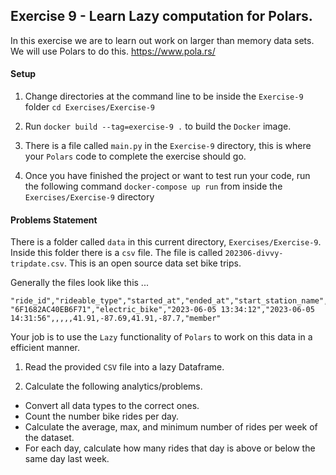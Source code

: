 ## Exercise 9 - Learn Lazy computation for Polars.

In this exercise we are to learn out work on larger than memory data sets.
We will use Polars to do this.
https://www.pola.rs/

#### Setup
1. Change directories at the command line 
   to be inside the `Exercise-9` folder `cd Exercises/Exercise-9`
   
2. Run `docker build --tag=exercise-9 .` to build the `Docker` image.

3. There is a file called `main.py` in the `Exercise-9` directory, this
is where your `Polars` code to complete the exercise should go.
   
4. Once you have finished the project or want to test run your code,
   run the following command `docker-compose up run` from inside the `Exercises/Exercise-9` directory

#### Problems Statement
There is a folder called `data` in this current directory, `Exercises/Exercise-9`. Inside this
folder there is a `csv` file. The file is called `202306-divvy-tripdate.csv`. This is an open source
data set bike trips.

Generally the files look like this ...
```
"ride_id","rideable_type","started_at","ended_at","start_station_name","start_station_id","end_station_name","end_station_id","start_lat","start_lng","end_lat","end_lng","member_casual"
"6F1682AC40EB6F71","electric_bike","2023-06-05 13:34:12","2023-06-05 14:31:56",,,,,41.91,-87.69,41.91,-87.7,"member"
```

Your job is to use the `Lazy` functionality of `Polars` to work on this data in a efficient manner.

1. Read the provided `CSV` file into a lazy Dataframe.

2. Calculate the following analytics/problems.
 - Convert all data types to the correct ones.
 - Count the number bike rides per day.
 - Calculate the average, max, and minimum number of rides per week of the dataset.
 - For each day, calculate how many rides that day is above or below the same day last week.
